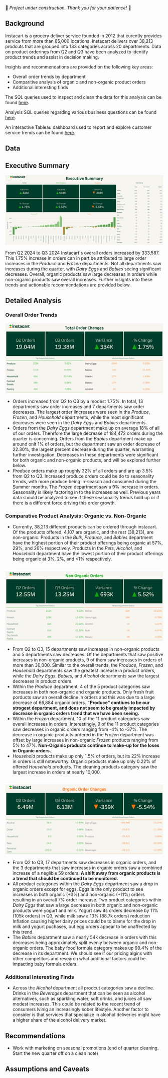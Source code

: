 🚧 *Project under construction. Thank you for your patience!* 🚧

## Background

Instacart is a grocery deliver service founded in 2012 that curently provides service from more than 85,000 locations. Instacart delivers over 38,213 prodcuts that are grouped into 133 categories across 20 departments. Data on product orderings from Q2 and Q3 have been analyzed to identify product trends and assist in decision making.


Insights and recommendations are provided on the following key areas:

- Overall order trends by department
- Comparitive analysis of organic and non-organic product orders
- Additional interesting finds

The SQL queries used to inspect and clean the data for this analysis can be found [here](setup_queries).

Analysis SQL queries regarding various business questions can be found [here](analysis_queries).

An interactive Tableau dashboard used to report and explore customer service trends can be found [here](https://public.tableau.com/app/profile/nick.feichtel/viz/InstacartReorderAnalysis/ExecutiveSummary).

## Data

## Executive Summary

![Executive Summary Dash](assets/executive_summary.png)

From Q2 2024 to Q3 2024 Instacart's overall orders increased by 333,587. This 1.75% increase in orders can in part be attributed to large order increases in the *Produce* and *Frozen* departments. Not all departments saw increases during the quarter, with *Dairy Eggs* and *Babies* seeing significant decreases. Overall, organic products saw large decreases in orders while non-organic products saw overall increases. Further insights into these trends and actionable recommendations are provided below.

## Detailed Analysis

### Overall Order Trends

![Total Orders Dash](assets/total_orders.png)

- Orders increased from Q2 to Q3 by a modest 1.75%. In total, 13 departments saw order increases and 7 departments saw order decreases. The largest order iincreases were seen in the *Produce*, *Frozen*, and *Household* departments, while the most significant decreases were seen in the *Dairy Eggs* and *Babies* departments. 
- Orders from the *Dairy Eggs* department make up on average 18% of all of our orders. Therefore the large decrease of 184,472 orders during the quarter is concerning. Orders from the *Babies* department make up around onlt 1% of orders, but the department saw an order decrease of 22.30%, the largest percent decrease during the quarter, warranting further investigation. Decreases in these departments were significant for both organic and non-organic products, and will be explored further below.
- *Produce* orders make up roughly 32% of all orders and are up 3.5% from Q2 to Q3. Increased produce orders could be do to seasonality trends, with more produce being in-season and consumed during the Summer months. The *Frozen* department saw a 9% increase in orders. Seasonality is likely factoring in to the increases as well. Previous years data should be analyzed to see if these seasonality trends hold up or if there is a different force driving this order growth.

### Comparative Product Analysis: Organic vs. Non-Organic

- Currently, 38,213 different products can be ordered through instacart. Of the products offered, 4,107 are organic, and the rest (38,213), are non-organic. Products in the *Bulk*, *Produce*, and *Babies* department have the highest portion of their product offerings being organic at 57%, 29%, and 26% respectively. Products in the *Pets*, *Alcohol*, and *Household* department have the lowest portion of their product offerings being organic at 3%, 2%, and <1% respectively.


<br>![Non-Organic Orders Dash](assets/non_organic_orders.png)

- From Q2 to Q3, 15 departments saw increases in non-organic products and 5 departments saw decreases. Of the departments that saw positive increases in non-organic products, 9 of them saw increases in orders of more than 30,000. Similar to the overall trends, the *Produce*, *Frozen*, and *Household* departments saw the greatest increase in product orders, while the *Dairy Eggs*, *Babies*, and *Alcohol* departments saw the largest decreases in product orders.
- Within the *Produce* department, 4 of the 5 product categories saw increases in both non-organic and organic products. Only fresh fruit porducts saw an overall decline in orders and this was due to a large decrease of 66,884 organic orders. **"Produce" contiues to be our strogest department, and does not seem to be greatly impacted by decrease in organic orders trend that we have been seeing.**
- Within the *Frozen* department, 10 of the 11 product categories saw overall increases in orders. Interestingly, 9 of the 11 product categories saw decreases in organic orders ranging from -4% to -37%. The decrease in organic products ordered in the *Frozen* department was offset by large increases in non-organic *Frozen* products ranging from 5% to 47%. **Non-Organic products continue to make-up for the loses in Organic orders.**
- *Household* products make up only 1.5% of orders, but its 22% increase in orders is still noteworthy. Organic products make up only 0.22% of offered *Household* products. The cleaning products category saw the largest increase in orders at nearly 10,000.

<br>![Organic Order Dash](assets/organic_orders.png)

- From Q2 to Q3, 17 departments saw decreases in organic orders, and the 3 departments that saw increases in organic orders saw a combined increase of a neglible 59 orders. **A shift away from organic products is a trend that should be continued to be monitored.** 
- All product categories within the *Dairy Eggs* department saw a drop in organic orders except for eggs. Eggs is the only product to see increases in both organic (+3%) and non-organic (+11%) orders resulting in an overall 7% order increase. Two product categories within *Dairy Eggs* that saw a large decrease in both organic and non-organic products were yogurt and milk. Yogurt saw its orders decrease by 11% (105k orders) in Q3, while milk saw a 13% (88.7k orders) reduction Inflation causing higher dairy prices could be to blame for the drop in milk and yogurt puchases, but egg orders appear to be unaffected by this trend.
- The *Babies* department saw a nearly 54k decrease in orders with this decreases being approximately split evenly between organic and non-organic orders. The baby food formula category makes up 99.4% of the decrease in its department. We should see if our pricing algins with other competitors and research what additional factors could be impacting baby formula orders.

### Additional Interesting Finds

- Across the *Alcohol* department all prodcut categories saw a decline. Drinks in the *Beverages* department that can be seen as alcohol alternatives, such as sparkling water, soft drinks, and juices all saw modest increases. This could be related to the recent trend of consumers lvinig an increasingly sober lifestyle. Another factor to consider is that services that specialize in alcohol deliveries might have a higher share of the alcohol delivery market.


## Recommendations

- Work with marketing on seasonal promotions (end of quarter cleaning. Start the new quarter off on a clean note)

## Assumptions and Caveats

